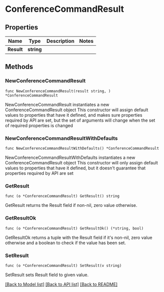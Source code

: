 # ConferenceCommandResult

## Properties

Name | Type | Description | Notes
------------ | ------------- | ------------- | -------------
**Result** | **string** |  | 

## Methods

### NewConferenceCommandResult

`func NewConferenceCommandResult(result string, ) *ConferenceCommandResult`

NewConferenceCommandResult instantiates a new ConferenceCommandResult object
This constructor will assign default values to properties that have it defined,
and makes sure properties required by API are set, but the set of arguments
will change when the set of required properties is changed

### NewConferenceCommandResultWithDefaults

`func NewConferenceCommandResultWithDefaults() *ConferenceCommandResult`

NewConferenceCommandResultWithDefaults instantiates a new ConferenceCommandResult object
This constructor will only assign default values to properties that have it defined,
but it doesn't guarantee that properties required by API are set

### GetResult

`func (o *ConferenceCommandResult) GetResult() string`

GetResult returns the Result field if non-nil, zero value otherwise.

### GetResultOk

`func (o *ConferenceCommandResult) GetResultOk() (*string, bool)`

GetResultOk returns a tuple with the Result field if it's non-nil, zero value otherwise
and a boolean to check if the value has been set.

### SetResult

`func (o *ConferenceCommandResult) SetResult(v string)`

SetResult sets Result field to given value.



[[Back to Model list]](../README.md#documentation-for-models) [[Back to API list]](../README.md#documentation-for-api-endpoints) [[Back to README]](../README.md)


